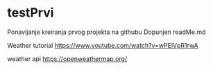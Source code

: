 # testPrvi
Ponavljanje kreiranja prvog projekta na githubu
Dopunjen readMe.md

Weather tutorial
https://www.youtube.com/watch?v=wPElVpR1rwA

weather api
https://openweathermap.org/

